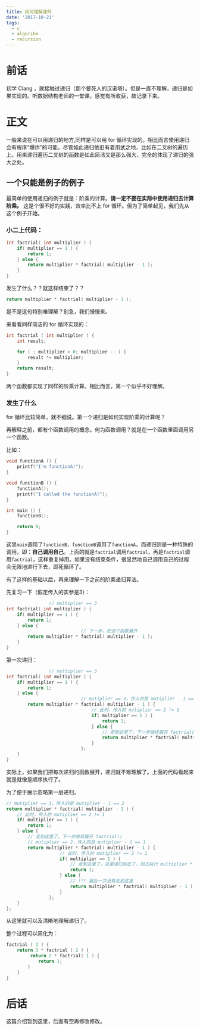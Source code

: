 ```yaml
---
title: 如何理解递归
date: '2017-10-21'
tags: 
  - c
  - algorihm
  - recursion
---
```

 

# 前话
初学 Clang ，就接触过递归（那个要死人的汉诺塔）。但是一直不理解，递归是如果实现的。听数据结构老师的一堂课，感觉有所收获，故记录下来。

<!--more-->

# 正文

一般来说在可以用递归的地方,同样是可以用 for 循环实现的。相比而言使用递归会有程序“爆炸”的可能。尽管如此递归依旧有着用武之地，比如在二叉树的遍历上。用来递归遍历二叉树的函数是如此简洁又是那么强大，完全的体现了递归的强大之处。

## 一个只能是例子的例子

最简单的使用递归的例子就是：阶乘的计算。**请一定不要在实际中使用递归去计算阶乘。** 这是个很不好的实践，效率比不上 for 循环。但为了简单起见，我们先从这个例子开始。

### **小二上代码：**
```c
int factrial( int multiplier ) {
    if( multiplier == 1 ) {
        return 1;
    } else {
        return multiplier * factrial( multiplier - 1 );
    }
}
```
发生了什么？？就这样结束了？？

```c
return multiplier * factrial( multiplier - 1 );
```

是不是这句特别难理解？别急，我们慢慢来。

来看看同样简洁的 for 循环实现的：

```c
int factrial ( int multiplier ) {
    int result;

    for ( ; multiplier > 0; multiplier -- ) {
        result *= multiplier;
    }
    return result;
}
```

两个函数都实现了同样的阶乘计算。相比而言，第一个似乎不好理解。

### 发生了什么

for 循环比较简单，就不细说。第一个递归是如何实现阶乘的计算呢？

再解释之前，都有个函数调用的概念。何为函数调用？就是在一个函数里面调用另一个函数。

比如：

```c
void functionA () {
    printf("I'm functionA!");
}

void functionB () {
    functionA();
    printf("I called the functionA!");
}

int main () {
    functionB();

    return 0;
}
```

这里`main`调用了`functionB`，`functionB`调用了`functionA`，而递归则是一种特殊的调用，即：**自己调用自己**。上面的就是`factrial`调用`factrial`，再是`factrial`调用`factrial`，这样重复掉用。如果没有结束条件，很显然地自己调用自己的过程会无限地进行下去，即死循环了。

有了这样的基础以后，再来理解一下之前的阶乘递归算法。

先复习一下（假定传入的实参是3）：

```c
                // multiplier == 3
int factrial( int multiplier ) {
    if( multiplier == 1 ) {
        return 1;
    } else {
                            // 下一步，把这个函数展开
        return multiplier * factrial( multiplier - 1 );
    }
}
```
第一次递归：

```c
                // multiplier == 3
int factrial( int multiplier ) {
    if( multiplier == 1 ) {
        return 1;
    } else {
                            // mutiplier == 3，传入的是 mutiplier - 1 == 2
        return multiplier * factrial( multiplier - 1 ) {
                                // 此时，传入的 mutiplier == 2 != 1
                                if( multiplier == 1 ) {
                                    return 1;
                                } else {
                                    // 走到这里了，下一步继续展开 factrial()
                                    return multiplier * factrial( multiplier - 1 );
                                }
                            };
    }
}
```

实际上，如果我们把每次递归的函数展开，递归就不难理解了。上面的代码看起来就是就像是顺序执行了。

为了便于展示忽略第一层递归。
```c
// mutiplier == 3，传入的是 mutiplier - 1 == 2
return multiplier * factrial( multiplier - 1 ) {
    // 此时，传入的 mutiplier == 2 != 1
    if( multiplier == 1 ) {
        return 1;
    } else {
        // 走到这里了，下一步继续展开 factrial()
        // mutiplier == 2，传入的是 mutiplier - 1 == 1
        return multiplier * factrial( multiplier - 1 ) {
                    // 此时，传入的 mutiplier == 2 != 1
                    if( multiplier == 1 ) {
                        // 走到这里了，这里递归到底了，回去执行 multiplier * { return 1 }
                        return 1;
                    } else {
                        // !!! 最后一次没有走到这里
                        return multiplier * factrial( multiplier - 1 );
                    }
                };
    }
};
```

从这里就可以及清晰地理解递归了。

整个过程可以简化为：

```c
factrial ( 3 ) {
    return 3 * factrial ( 2 ) {
         return 2 * factrial( 1 ) {
            return 1;
        }
    }
}
```

# 后话

这篇介绍暂到这里，后面有空再修改修改。
